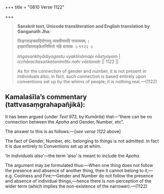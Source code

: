 +++
title = "0810 Verse 1122"

+++
> **Sanskrit text, Unicode transliteration and English translation by Ganganath Jha:** 
>
> लिङ्गसङ्ख्यादियोगस्तु व्यक्तीनामपि नास्त्ययम् ।  
> इच्छारचितसङ्केतनिमित्तो नहि वास्तवः ॥ ११२२ ॥ 
>
> *liṅgasaṅkhyādiyogastu vyaktīnāmapi nāstyayam* \|  
> *icchāracitasaṅketanimitto nahi vāstavaḥ* \|\| 1122 \|\| 
>
> As for the connection of gender and number, it is not present in individuals also; in fact, such connection is based entirely upon conventions set up by the whims of people; it is nothing real.—(1122)



## Kamalaśīla’s commentary (tattvasaṃgrahapañjikā):

It has been argued (under *Text* 973, by *Kumārila*) that—“there can be no connection between the *Apoha* and Gender, Number, etc”.

The answer to this is as follows:—[*see verse 1122* above]

The fact of Gender, Number, etc. belonging to things is not admitted. In fact it is due entirely to Conventions set up at whim.

‘*In Individuals also*’—the term ‘also’ is meant to include the *Apoha*.

The argument may be formulated thus:—When one thing does not follow the presence and absence of another thing, then it cannot belong to it;—e.g. Coolness and Fire;—Gender and Number do not follow the presence and absence of individual things,—hence there is non-perception of the wider term (which implies the non-existence of the narrower).—(1122)


